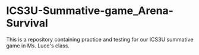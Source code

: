 # ICS3U-Summative-game_Arena-Survival
This is a repository containing practice and testing for our ICS3U summative game in Ms. Luce's class.
